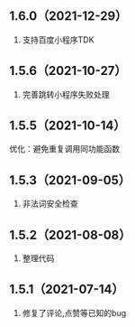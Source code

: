 ## 1.6.0（2021-12-29）
1. 支持百度小程序TDK
## 1.5.6（2021-10-27）
1. 完善跳转小程序失败处理
## 1.5.5（2021-10-14）
优化：避免重复调用同功能函数
## 1.5.3（2021-09-05）
1. 非法词安全检查
## 1.5.2（2021-08-08）
1. 整理代码
## 1.5.1（2021-07-14）
1. 修复了评论,点赞等已知的bug
